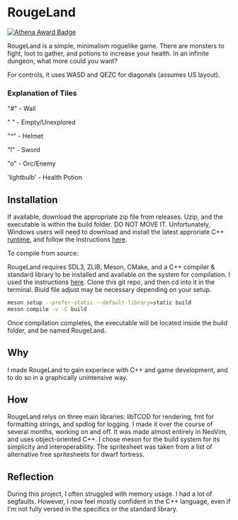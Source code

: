 # RougeLand
[![Athena Award Badge](https://img.shields.io/endpoint?url=https%3A%2F%2Faward.athena.hackclub.com%2Fapi%2Fbadge)](https://award.athena.hackclub.com?utm_source=readme)

RougeLand is a simple, minimalism roguelike game. There are monsters to fight, loot to gather, and potions to increase your health. In an infinite dungeon, what more could you want?

For controls, it uses WASD and QEZC for diagonals (assumes US layout).
### Explanation of Tiles
"#" - Wall

" " - Empty/Unexplored

"^" - Helmet

"!" - Sword

"o" - Orc/Enemy

'lightbulb' - Health Potion
## Installation
If available, download the appropriate zip file from releases. Uzip, and the executable is within the build folder. DO NOT MOVE IT.
Unfortunately, Windows users will need to download and install the latest approriate C++ [runtime](https://aka.ms/vs/17/release/vc_redist.x64.exe), and follow the instructions [here](https://learncodethehardway.com/courses/learn-cpp-the-hard-way/1-the-basics/01-gearing-up/).

To compile from source:

RougeLand requires SDL3, ZLIB, Meson, CMake, and a C++ compiler & standard library to be installed and available on the system for compilation.
I used the instructions [here](https://learncodethehardway.com/courses/learn-cpp-the-hard-way/1-the-basics/01-gearing-up/).
Clone this git repo, and then cd into it in the terminal. Biuld file adjust may be necessary depending on your setup.

```bash
meson setup --prefer-static --default-library=static build
meson compile -v -C build
```
Once compilation completes, the executable will be located inside the build folder, and be named RougeLand.
## Why
I made RougeLand to gain experiece with C++ and game development, and to do so in a graphically unintensive way.
## How
RougeLand relys on three main libraries: libTCOD for rendering, fmt for formatting strings, and spdlog for logging. I made it over the course of several months, working on and off. It was made almost entirely in NeoVim, and uses object-oriented C++. I chose meson for the build system for its simplicity and interoperability. The spritesheet was taken from a list of alternative free spritesheets for dwarf fortress.
## Reflection
During this project, I often struggled with memory usage. I had a lot of segfaults. However, I now feel mostly confident in the C++ language, even if I'm not fully versed in the specifics or the standard library.
